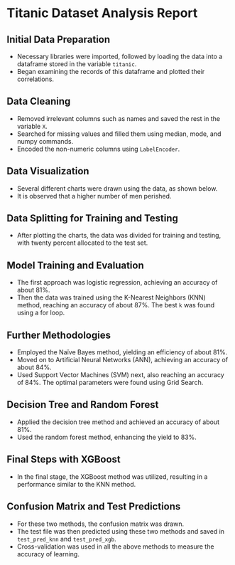 # Titanic Dataset Analysis Report

## Initial Data Preparation
- Necessary libraries were imported, followed by loading the data into a dataframe stored in the variable `titanic`.
- Began examining the records of this dataframe and plotted their correlations.

## Data Cleaning
- Removed irrelevant columns such as names and saved the rest in the variable `X`.
- Searched for missing values and filled them using median, mode, and numpy commands.
- Encoded the non-numeric columns using `LabelEncoder`.

## Data Visualization
- Several different charts were drawn using the data, as shown below.
- It is observed that a higher number of men perished.

## Data Splitting for Training and Testing
- After plotting the charts, the data was divided for training and testing, with twenty percent allocated to the test set.

## Model Training and Evaluation
- The first approach was logistic regression, achieving an accuracy of about 81%.
- Then the data was trained using the K-Nearest Neighbors (KNN) method, reaching an accuracy of about 87%. The best `k` was found using a for loop.

## Further Methodologies
- Employed the Naïve Bayes method, yielding an efficiency of about 81%.
- Moved on to Artificial Neural Networks (ANN), achieving an accuracy of about 84%.
- Used Support Vector Machines (SVM) next, also reaching an accuracy of 84%. The optimal parameters were found using Grid Search.

## Decision Tree and Random Forest
- Applied the decision tree method and achieved an accuracy of about 81%.
- Used the random forest method, enhancing the yield to 83%.

## Final Steps with XGBoost
- In the final stage, the XGBoost method was utilized, resulting in a performance similar to the KNN method.

## Confusion Matrix and Test Predictions
- For these two methods, the confusion matrix was drawn.
- The test file was then predicted using these two methods and saved in `test_pred_knn` and `test_pred_xgb`.
- Cross-validation was used in all the above methods to measure the accuracy of learning.
